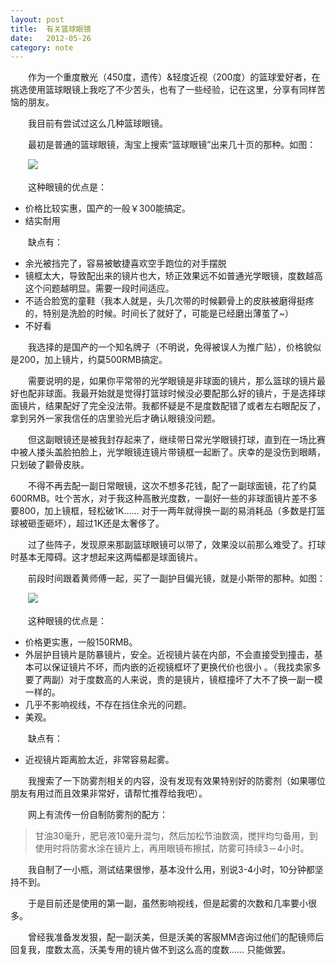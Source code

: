 ```yaml
---
layout: post
title:  有关篮球眼镜
date:   2012-05-26 
category: note
---
```


　　作为一个重度散光（450度，遗传）&轻度近视（200度）的篮球爱好者，在挑选使用篮球眼镜上我吃了不少苦头，也有了一些经验，记在这里，分享有同样苦恼的朋友。

　　我目前有尝试过这么几种篮球眼镜。

　　最初是普通的篮球眼镜，淘宝上搜索“篮球眼镜”出来几十页的那种。如图：

　　<img src="/images/2012-05-26/国产篮球眼镜.png"/>
    
　　这种眼镜的优点是：

* 价格比较实惠，国产的一般￥300能搞定。
* 结实耐用

　　缺点有：

* 余光被挡完了，容易被敏捷喜欢空手跑位的对手摆脱
* 镜框太大，导致配出来的镜片也大，矫正效果远不如普通光学眼镜，度数越高这个问题越明显。需要一段时间适应。
* 不适合脸宽的童鞋（我本人就是，头几次带的时候颧骨上的皮肤被磨得挺疼的，特别是洗脸的时候。时间长了就好了，可能是已经磨出薄茧了~）
* 不好看

　　我选择的是国产的一个知名牌子（不明说，免得被误人为推广贴），价格貌似是200，加上镜片，约莫500RMB搞定。

　　需要说明的是，如果你平常带的光学眼镜是非球面的镜片，那么篮球的镜片最好也配非球面。我最开始就是觉得打篮球时候没必要配那么好的镜片，于是选择球面镜片，结果配好了完全没法带。我都怀疑是不是度数配错了或者左右眼配反了，拿到另外一家我信任的店里验光后才确认眼镜没问题。

　　但这副眼镜还是被我封存起来了，继续带日常光学眼镜打球，直到在一场比赛中被人搂头盖脸拍脸上，光学眼镜连镜片带镜框一起断了。庆幸的是没伤到眼睛，只划破了颧骨皮肤。

　　不得不再去配一副日常眼镜，这次不想多花钱，配了一副球面镜，花了约莫600RMB。吐个苦水，对于我这种高散光度数，一副好一些的非球面镜片差不多要800，加上镜框，轻松破1K…… 对于一两年就得换一副的易消耗品（多数是打篮球被砸歪砸坏），超过1K还是太奢侈了。

　　过了些阵子，发现原来那副篮球眼镜可以带了，效果没以前那么难受了。打球时基本无障碍。这才想起来这两幅都是球面镜片。

　　前段时间跟着黄师傅一起，买了一副护目偏光镜，就是小斯带的那种。如图：

　　<img src="/images/2012-05-26/护目偏光镜.png"/>

　　这种眼镜的优点是：

* 价格更实惠，一般150RMB。
* 外层护目镜片是防暴镜片，安全。近视镜片装在内部，不会直接受到撞击，基本可以保证镜片不坏，而内嵌的近视镜框坏了更换代价也很小 。（我找卖家多要了两副）对于度数高的人来说，贵的是镜片，镜框撞坏了大不了换一副一模一样的。
* 几乎不影响视线，不存在挡住余光的问题。
* 美观。

　　缺点有：

* 近视镜片距离脸太近，非常容易起雾。

　　我搜索了一下防雾剂相关的内容，没有发现有效果特别好的防雾剂（如果哪位朋友有用过而且效果非常好，请帮忙推荐给我吧）。

　　网上有流传一份自制防雾剂的配方：

> 甘油30毫升，肥皂液10毫升混匀，然后加松节油数滴，搅拌均匀备用，到使用时将防雾水涂在镜片上，再用眼镜布擦拭，防雾可持续3－4小时。

　　我自制了一小瓶，测试结果很惨，基本没什么用，别说3-4小时，10分钟都坚持不到。

　　于是目前还是使用的第一副，虽然影响视线，但是起雾的次数和几率要小很多。

　　曾经我准备发发狠，配一副沃美，但是沃美的客服MM咨询过他们的配镜师后回复我，度数太高，沃美专用的镜片做不到这么高的度数…… 只能做罢。

